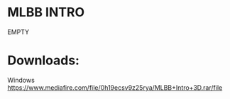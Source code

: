 # MLBB INTRO
EMPTY
# Downloads:
Windows
https://www.mediafire.com/file/0h19ecsv9z25rya/MLBB+Intro+3D.rar/file
